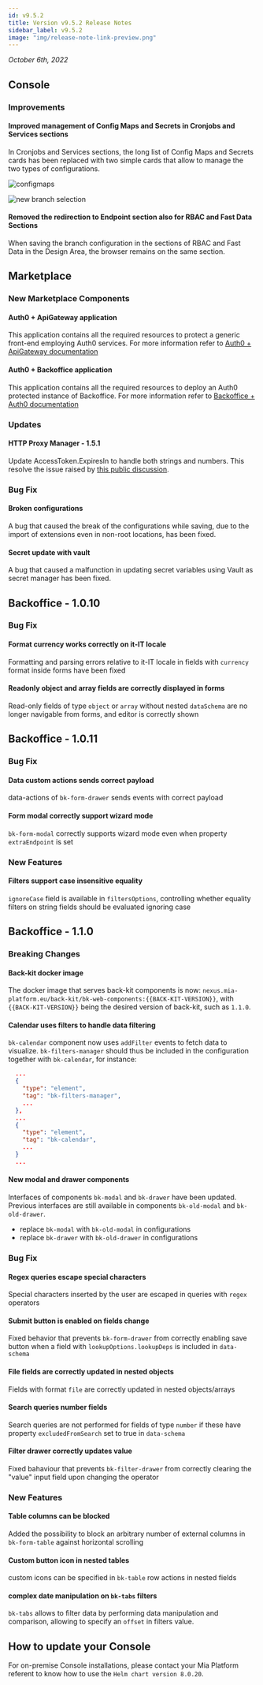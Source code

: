 ```yaml
---
id: v9.5.2
title: Version v9.5.2 Release Notes
sidebar_label: v9.5.2
image: "img/release-note-link-preview.png"
---
```


_October 6th, 2022_

## Console

### Improvements

#### Improved management of Config Maps and Secrets in Cronjobs and Services sections

In Cronjobs and Services sections, the long list of Config Maps and Secrets cards has been replaced with two simple cards that allow to manage the two types of configurations.

![configmaps](../img/9.5.2/configmaps.png)

![new branch selection](../img/9.5.2/secrets.png)

#### Removed the redirection to Endpoint section also for RBAC and Fast Data Sections

When saving the branch configuration in the sections of RBAC and Fast Data in the Design Area, the browser remains on the same section.

## Marketplace

### New Marketplace Components

#### Auth0 + ApiGateway application

This application contains all the required resources to protect a generic front-end employing Auth0 services.
For more information refer to [Auth0 + ApiGateway documentation](../../runtime_suite/auth0-+-api-gateway/overview)

#### Auth0 + Backoffice application

This application contains all the required resources to deploy an Auth0 protected instance of Backoffice.
For more information refer to [Backoffice + Auth0 documentation](../../runtime_suite/auth0-+-backoffice/overview)

### Updates

#### HTTP Proxy Manager - 1.5.1

Update AccessToken.ExpiresIn to handle both strings and numbers. This resolve the issue raised by [this public discussion](https://github.com/mia-platform/community/discussions/10).

### Bug Fix

#### Broken configurations

A bug  that caused the break of the configurations while saving, due to the import of extensions even in non-root locations, has been fixed.

#### Secret update with vault

A bug that caused a malfunction in updating secret variables using Vault as secret manager has been fixed.

## Backoffice - 1.0.10

### Bug Fix

#### Format currency works correctly on it-IT locale

Formatting and parsing errors relative to it-IT locale in fields with `currency` format inside forms have been fixed

#### Readonly object and array fields are correctly displayed in forms

Read-only fields of type `object` or `array` without nested `dataSchema` are no longer navigable from forms, and editor is correctly shown

## Backoffice - 1.0.11

### Bug Fix

#### Data custom actions sends correct payload

data-actions of `bk-form-drawer` sends events with correct payload

#### Form modal correctly support wizard mode

`bk-form-modal` correctly supports wizard mode even when property `extraEndpoint` is set

### New Features

#### Filters support case insensitive equality

`ignoreCase` field is available in `filtersOptions`, controlling whether equality filters on string fields should be evaluated ignoring case

## Backoffice - 1.1.0

### Breaking Changes

#### Back-kit docker image

The docker image that serves back-kit components is now: `nexus.mia-platform.eu/back-kit/bk-web-components:{{BACK-KIT-VERSION}}`, with `{{BACK-KIT-VERSION}}` being the desired version of back-kit, such as `1.1.0`.

#### Calendar uses filters to handle data filtering

`bk-calendar` component now uses `addFilter` events to fetch data to visualize. `bk-filters-manager` should thus be included in the configuration together with `bk-calendar`, for instance:

```json
  ...
  {
    "type": "element",
    "tag": "bk-filters-manager",
    ...
  },
  ...
  {
    "type": "element",
    "tag": "bk-calendar",
    ...
  }
  ...
```

#### New modal and drawer components

Interfaces of components `bk-modal` and `bk-drawer` have been updated. Previous interfaces are still available in components `bk-old-modal` and `bk-old-drawer`.

- replace `bk-modal` with `bk-old-modal` in configurations
- replace `bk-drawer` with `bk-old-drawer` in configurations

### Bug Fix

#### Regex queries escape special characters

Special characters inserted by the user are escaped in queries with `regex` operators

#### Submit button is enabled on fields change

Fixed behavior that prevents `bk-form-drawer` from correctly enabling save button when a field with `lookupOptions.lookupDeps` is included in `data-schema`

#### File fields are correctly updated in nested objects

Fields with format `file` are correctly updated in nested objects/arrays

#### Search queries number fields

Search queries are not performed for fields of type `number` if these have property `excludedFromSearch` set to true in `data-schema`

#### Filter drawer correctly updates value

Fixed bahaviour that prevents `bk-filter-drawer` from correctly clearing the "value" input field upon changing the operator

### New Features

#### Table columns can be blocked

Added the possibility to block an arbitrary number of external columns in `bk-form-table` against horizontal scrolling

#### Custom button icon in nested tables

custom icons can be specified in `bk-table` row actions in nested fields

#### complex date manipulation on `bk-tabs` filters

`bk-tabs` allows to filter data by performing data manipulation and comparison, allowing to specify an `offset` in filters value.

## How to update your Console

For on-premise Console installations, please contact your Mia Platform referent to know how to use the `Helm chart version 8.0.20`.
